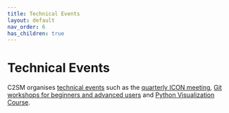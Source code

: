 ```yaml
---
title: Technical Events
layout: default
nav_order: 6
has_children: true
---
```


# Technical Events

C2SM organises [technical events](https://c2sm.ethz.ch/education/technical-training.html) such as the [quarterly ICON meeting](https://c2sm.github.io/events/icon_meeting.html), [Git workshops for beginners and advanced users](https://c2sm.github.io/events/git_courses.html) and [Python Visualization Course](https://c2sm.github.io/events/pyvis.html).
